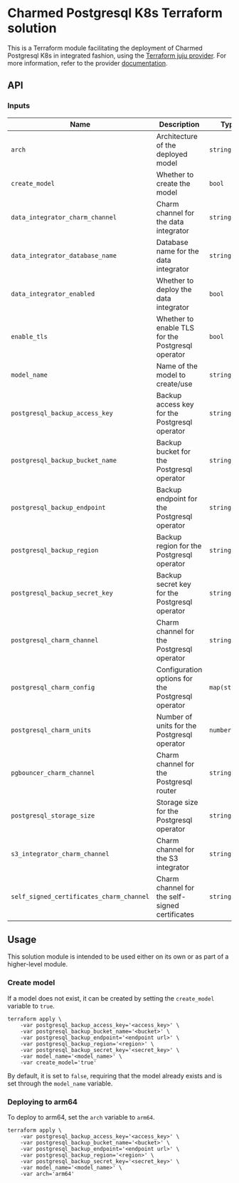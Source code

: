 # Charmed Postgresql K8s Terraform solution

This is a Terraform module facilitating the deployment of Charmed Postgresql K8s in integrated fashion, using the [Terraform juju provider](https://github.com/juju/terraform-provider-juju/). For more information, refer to the provider [documentation](https://registry.terraform.io/providers/juju/juju/latest/docs).

## API

### Inputs

| Name | Description | Type | Default | Required |
| - | - | - | - | - |
| `arch` | Architecture of the deployed model | `string` | `"amd64"` | no |
| `create_model` | Whether to create the model | `bool` | `false` | no |
| `data_integrator_charm_channel` | Charm channel for the data integrator | `string` | `"latest/stable"` | no |
| `data_integrator_database_name` | Database name for the data integrator | `string` | `""` | yes, if data_integrator is enabled |
| `data_integrator_enabled` | Whether to deploy the data integrator | `bool` | `false` | no |
| `enable_tls` | Whether to enable TLS for the Postgresql operator | `bool` | `true` | no |
| `model_name` | Name of the model to create/use | `string` | `null` | yes |
| `postgresql_backup_access_key` | Backup access key for the Postgresql operator | `string` | `""` | yes |
| `postgresql_backup_bucket_name` | Backup bucket for the Postgresql operator | `string` | `""` | yes |
| `postgresql_backup_endpoint` | Backup endpoint for the Postgresql operator | `string` | `""` | yes |
| `postgresql_backup_region` | Backup region for the Postgresql operator | `string` | `""` | yes |
| `postgresql_backup_secret_key` | Backup secret key for the Postgresql operator | `string` | `""` | yes |
| `postgresql_charm_channel` | Charm channel for the Postgresql operator | `string` | `"14/stable"` | no |
| `postgresql_charm_config` | Configuration options for the Postgresql operator | `map(string)` | `{}` | no |
| `postgresql_charm_units` | Number of units for the Postgresql operator | `number` | `3` | no |
| `pgbouncer_charm_channel` | Charm channel for the Postgresql router | `string` | `"1/stable"` | no |
| `postgresql_storage_size` | Storage size for the Postgresql operator | `string` | `"10G"` | no |
| `s3_integrator_charm_channel` | Charm channel for the S3 integrator | `string` | `"latest/stable"` | no |
| `self_signed_certificates_charm_channel` | Charm channel for the self-signed certificates | `string` | `"latest/stable"` | no |


## Usage

This solution module is intended to be used either on its own or as part of a higher-level module. 

### Create model

If a model does not exist, it can be created by setting the `create_model` variable to `true`. 

```shell
terraform apply \
	-var postgresql_backup_access_key='<access_key>' \ 
	-var postgresql_backup_bucket_name='<bucket>' \ 
	-var postgresql_backup_endpoint='<endpoint url>' \ 
	-var postgresql_backup_region='<region>' \
	-var postgresql_backup_secret_key='<secret_key>' \
    -var model_name='<model_name>' \
    -var create_model='true'
```

By default, it is set to `false`, requiring that the model already exists and is set through the `model_name` variable.

### Deploying to arm64

To deploy to arm64, set the `arch` variable to `arm64`.

```shell
terraform apply \
	-var postgresql_backup_access_key='<access_key>' \ 
	-var postgresql_backup_bucket_name='<bucket>' \ 
	-var postgresql_backup_endpoint='<endpoint url>' \ 
	-var postgresql_backup_region='<region>' \
	-var postgresql_backup_secret_key='<secret_key>' \
    -var model_name='<model_name>' \
    -var arch='arm64'
```
